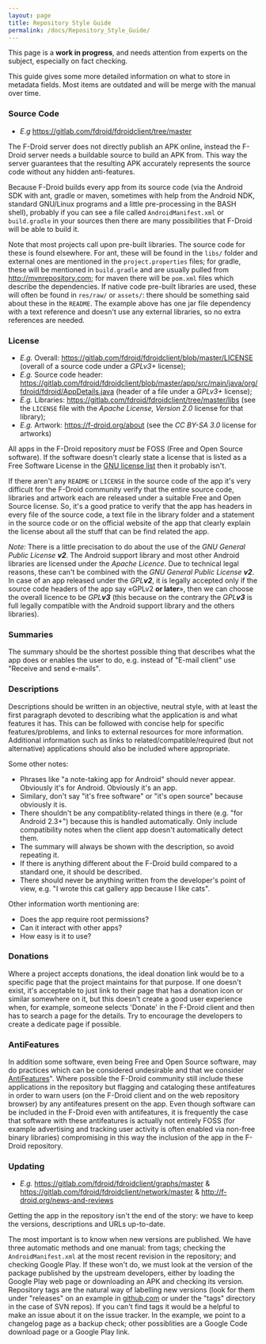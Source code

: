 ```yaml
---
layout: page
title: Repository Style Guide
permalink: /docs/Repository_Style_Guide/
---
```


This page is a __work in progress__, and needs attention from experts on
the subject, especially on fact checking.

This guide gives some more detailed information on what to store in
metadata fields. Most items are outdated and will be merge with the
manual over time.

### Source Code

* *E.g* <https://gitlab.com/fdroid/fdroidclient/tree/master>

The F-Droid server does not directly publish an APK online, instead the
F-Droid server needs a buildable source to build an APK from. This way
the server guarantees that the resulting APK accurately represents the
source code without any hidden anti-features.

Because F-Droid builds every app from its source code (via the Android
SDK with ant, gradle or maven, sometimes with help from the Android NDK,
standard GNU/Linux programs and a little pre-processing in the BASH
shell), probably if you can see a file called `AndroidManifest.xml` or
`build.gradle` in your sources then there are many possibilities that
F-Droid will be able to build it.

Note that most projects call upon pre-built libraries. The source code
for these is found elsewhere. For ant, these will be found in the
`libs/` folder and external ones are mentioned in the
`project.properties` files; for gradle, these will be mentioned in
`build.gradle` and are usually pulled from <http://mvnrepository.com>;
for maven there will be `pom.xml` files which describe the dependencies.
If native code pre-built libraries are used, these will often be found
in `res/raw/` or `assets/`: there should be something said about these
in the `README`. The example above has one jar file dependency with a
text reference and doesn't use any external libraries, so no extra
references are needed.


### License

- *E.g.* Overall: <https://gitlab.com/fdroid/fdroidclient/blob/master/LICENSE> (overall of
a source code under a *GPLv3+* license);
- *E.g.* Source code header: <https://gitlab.com/fdroid/fdroidclient/blob/master/app/src/main/java/org/fdroid/fdroid/AppDetails.java> (header of a file under a *GPLv3+* license);
- *E.g.* Libraries: <https://gitlab.com/fdroid/fdroidclient/tree/master/libs> (see the `LICENSE` file with the *Apache License, Version 2.0* license for that library);
- *E.g.* Artwork: <https://f-droid.org/about> (see the *CC BY-SA 3.0* license for artworks)

All apps in the F-Droid repository *must* be FOSS (Free and Open Source
software). If the software doesn't clearly state a license that is
listed as a Free Software License in the [GNU license
list](http://www.gnu.org/licenses/license-list.html#SoftwareLicenses)
then it probably isn't.

If there aren't any `README` or `LICENSE` in the source code of the app
it's very difficult for the F-Droid community verify that the entire
source code, libraries and artwork each are released under a suitable
Free and Open Source license. So, it's a good pratice to verify that the
app has headers in every file of the source code, a text file in the
library folder and a statement in the source code or on the official
website of the app that clearly explain the license about all the stuff
that can be find related the app.

*Note:* There is a little precisation to do about the use of the *GNU
General Public License **v2***. The Android support library and most
other Android libraries are licensed under the *Apache Licence*. Due to
technical legal reasons, these can't be combined with the *GNU General
Public License **v2***. In case of an app released under the
*GPL**v2***, it is legally accepted only if the source code headers of
the app say «GPLv2 **or later**», then we can choose the overall licence
to be *GPL**v3*** (this because on the contrary the *GPL**v3*** is full
legally compatible with the Android support library and the others
libraries).


### Summaries

The summary should be the shortest possible thing that describes what
the app does or enables the user to do, e.g. instead of "E-mail client"
use "Receive and send e-mails".


### Descriptions

Descriptions should be written in an objective, neutral style, with at
least the first paragraph devoted to describing what the application is
and what features it has. This can be followed with concise help for
specific features/problems, and links to external resources for more
information. Additional information such as links to
related/compatible/required (but not alternative) applications should
also be included where appropriate.

Some other notes:

-   Phrases like "a note-taking app for Android" should never appear.
    Obviously it's for Android. Obviously it's an app.
-   Similary, don't say "it's free software" or "it's open source"
    because obviously it is.
-   There shouldn't be any compatiblity-related things in there (e.g.
    "for Android 2.3+") because this is handled automatically. Only
    include compatibility notes when the client app doesn't
    automatically detect them.
-   The summary will always be shown with the description, so avoid
    repeating it.
-   If there is anything different about the F-Droid build compared to a
    standard one, it should be described.
-   There should never be anything written from the developer's point of
    view, e.g. "I wrote this cat gallery app because I like cats".

Other information worth mentioning are:

-   Does the app require root permissions?
-   Can it interact with other apps?
-   How easy is it to use?


### Donations

Where a project accepts donations, the ideal donation link would be to a
specific page that the project maintains for that purpose. If one
doesn't exist, it's acceptable to just link to their page that has a
donation icon or similar somewhere on it, but this doesn't create a good
user experience when, for example, someone selects 'Donate' in the
F-Droid client and then has to search a page for the details. Try to
encourage the developers to create a dedicate page if possible.


### AntiFeatures

In addition some software, even being Free and Open Source software, may
do practices which can be considered undesirable and that we consider
[AntiFeatures](https://f-droid.org/wiki/page/Antifeatures)". Where possible the F-Droid
community still include these applications in the repository but
flagging and cataloging these antifeatures in order to warn users (on
the F-Droid client and on the web repository browser) by any
antifeatures present on the app. Even though software can be included in
the F-Droid even with antifeatures, it is frequently the case that
software with these antifeatures is actually not entirely FOSS (for
example advertising and tracking user activity is often enabled via
non-free binary libraries) compromising in this way the inclusion of the
app in the F-Droid repository.


### Updating

- *E.g.* <https://gitlab.com/fdroid/fdroidclient/graphs/master> & <https://gitlab.com/fdroid/fdroidclient/network/master> & <http://f-droid.org/news-and-reviews>

Getting the app in the repository isn't the end of the story: we have to
keep the versions, descriptions and URLs up-to-date.

The most important is to know when new versions are published. We have
three automatic methods and one manual: from tags; checking the
`AndroidManifest.xml` at the most recent revision in the repository; and
checking Google Play. If these won't do, we must look at the version of
the package published by the upstream developers, either by loading the
Google Play web page or downloading an APK and checking its version.
Repository tags are the natural way of labelling new versions (look for
them under "releases" on an example in
[github.com](https://github.com/dschuermann/document-viewer/releases) or
under the "tags" directory in the case of SVN repos). If you can't find
tags it would be a helpful to make an issue about it on the issue
tracker. In the example, we point to a changelog page as a backup check;
other possiblities are a Google Code download page or a Google Play
link.
